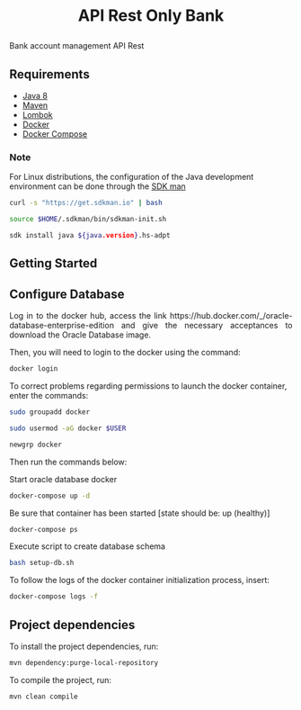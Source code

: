 # <p align="center"> API Rest Only Bank </p>

<p align="justify"> Bank account management API Rest </p>

## Requirements

* [Java 8](https://www.oracle.com/technetwork/pt/java/javase/downloads/jdk8-downloads-2133151.html)
* [Maven](https://maven.apache.org/download.cgi)
* [Lombok](https://projectlombok.org/download)
* [Docker](https://www.docker.com/products/docker-desktop)
* [Docker Compose](https://docs.docker.com/compose/install/)

### Note
For Linux distributions, the configuration of the Java development environment can be done through the [SDK man](https://sdkman.io/)
```sh
curl -s "https://get.sdkman.io" | bash
```
```sh
source $HOME/.sdkman/bin/sdkman-init.sh
```
```sh
sdk install java ${java.version}.hs-adpt
```

## Getting Started

## Configure Database

<p align="justify"> Log in to the docker hub, access the link https://hub.docker.com/_/oracle-database-enterprise-edition and give the necessary acceptances to download the Oracle Database image. 

Then, you will need to login to the docker using the command:
```sh
docker login
```

To correct problems regarding permissions to launch the docker container, enter the commands:

```sh
sudo groupadd docker
```
```sh
sudo usermod -aG docker $USER
```
```sh
newgrp docker
```

Then run the commands below: </p>

Start oracle database docker
```sh
docker-compose up -d
```

Be sure that container has been started [state should be: up (healthy)]
```sh
docker-compose ps
```

Execute script to create database schema
```sh
bash setup-db.sh
```

To follow the logs of the docker container initialization process, insert:
```sh
docker-compose logs -f
```
## Project dependencies

To install the project dependencies, run:

```sh
mvn dependency:purge-local-repository
```

To compile the project, run:
```sh
mvn clean compile
```
